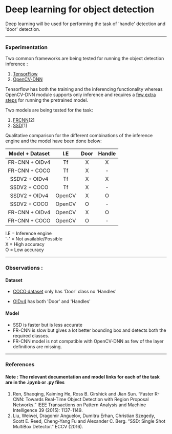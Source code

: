 # Deep learning for object detection 

Deep learning will be used for performing the task of 'handle' detection and 'door' detection.

--------
### Experimentation

Two common frameworks are being tested for running the object detection inference :
1. [TensorFlow](https://github.com/tensorflow/models/tree/master/research/object_detection)
2. [OpenCV-DNN](https://docs.opencv.org/master/d2/d58/tutorial_table_of_content_dnn.html)

Tensorflow has both the training and the inferencing functionality whereas OpenCV-DNN module 
supports only inference and requires a [few extra steps](https://github.com/opencv/opencv/wiki/TensorFlow-Object-Detection-API) for running the pretrained model.

Two models are being tested for the task:
1. [FRCNN](https://arxiv.org/abs/1506.01497)[2]
2. [SSD](https://arxiv.org/abs/1512.02325)[1]

Qualitative comparison for the different combinations of the 
inference engine and the model have been done below: 

|Model + Dataset     |  I.E      | Door | Handle |
|:------------------:|:---------:|:----:|:------:|
| FR-CNN + OIDv4     |   Tf      |   X  |    X   |
| FR-CNN + COCO      |   Tf      |   X  |    -   |
| SSDV2  + OIDv4     |   Tf      |   X  |    X   |
| SSDV2  + COCO      |   Tf      |   X  |    -   |
| SSDV2  + OIDv4     |   OpenCV  |   X  |    O   |
| SSDV2  + COCO      |   OpenCV  |   O  |    -   |
| FR-CNN + OIDv4     |   OpenCV  |   X  |    O   |
| FR-CNN + COCO      |   OpenCV  |   O  |    -   |
    
I.E = Inference engine    
'-'  = Not available/Possible    
X = High accuracy    
O = Low accuracy

--------
### Observations :

#### Dataset
* [COCO dataset](http://cocodataset.org/#explore) only has 'Door' class no 'Handles'

* [OIDv4](https://storage.googleapis.com/openimages/web/index.html) has both 'Door' and 'Handles'

#### Model
* SSD is faster but is less accurate 
* FR-CNN is slow but gives a lot better bounding box and detects 
both the required classes.
* FR-CNN model is not compatible with OpenCV-DNN as few of the layer 
definitions are missing. 

--------
### References
#### Note : The relevant documentation and model links for each of the task are in the .ipynb or .py files
1. Ren, Shaoqing, Kaiming He, Ross B. Girshick and Jian Sun. “Faster R-CNN: Towards Real-Time Object Detection with Region Proposal Networks.” IEEE Transactions on Pattern Analysis and Machine Intelligence 39 (2015): 1137-1149.
2. Liu, Weiwei, Dragomir Anguelov, Dumitru Erhan, Christian Szegedy, Scott E. Reed, Cheng-Yang Fu and Alexander C. Berg. “SSD: Single Shot MultiBox Detector.” ECCV (2016).
